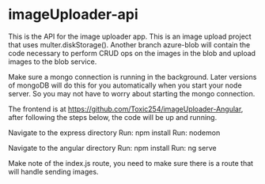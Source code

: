 # imageUploader-api
This is the API for the image uploader app.
This is an image upload project that uses multer.diskStorage().
Another branch azure-blob will contain the code necessary to perform CRUD ops  on the images in the blob and upload images to the blob service.

Make sure a mongo connection is running in the background. Later versions of mongoDB will do this for you automatically when you start your node server. So you may not have to worry about starting the mongo connection.

The frontend is at https://github.com/Toxic254/imageUploader-Angular, after following the steps below, the code will be up and running.

Navigate to the express directory
	Run: npm install
	Run: nodemon

Navigate to the angular directory
	Run: npm install
	Run: ng serve



Make note of the index.js route, you need to make sure there is a route that will handle sending images.

